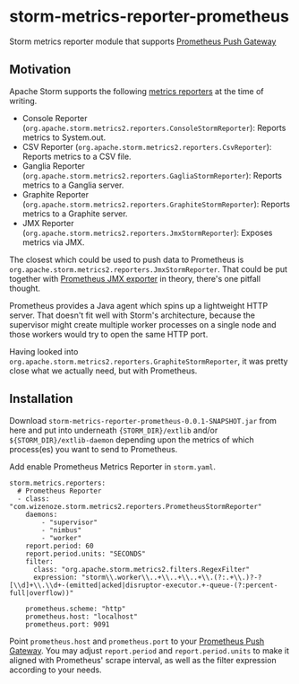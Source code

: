 # storm-metrics-reporter-prometheus
Storm metrics reporter module that supports [Prometheus Push Gateway](https://github.com/prometheus/pushgateway)

## Motivation

Apache Storm supports the following [metrics reporters](http://storm.apache.org/releases/2.0.0-SNAPSHOT/metrics_v2.html) at the time of writing.

* Console Reporter (`org.apache.storm.metrics2.reporters.ConsoleStormReporter`): Reports metrics to System.out.
* CSV Reporter (`org.apache.storm.metrics2.reporters.CsvReporter`): Reports metrics to a CSV file.
* Ganglia Reporter (`org.apache.storm.metrics2.reporters.GagliaStormReporter`): Reports metrics to a Ganglia server.
* Graphite Reporter (`org.apache.storm.metrics2.reporters.GraphiteStormReporter`): Reports metrics to a Graphite server.
* JMX Reporter (`org.apache.storm.metrics2.reporters.JmxStormReporter`): Exposes metrics via JMX.

The closest which could be used to push data to Prometheus is `org.apache.storm.metrics2.reporters.JmxStormReporter`. That could be put together with [Prometheus JMX exporter](https://github.com/prometheus/jmx_exporter) in theory, there's one pitfall thought.

Prometheus provides a Java agent which spins up a lightweight HTTP server. That doesn't fit well with Storm's architecture, because the supervisor might create multiple worker processes on a single node and those workers would try to open the same HTTP port.

Having looked into `org.apache.storm.metrics2.reporters.GraphiteStormReporter`, it was pretty close what we actually need, but with Prometheus.

## Installation

Download `storm-metrics-reporter-prometheus-0.0.1-SNAPSHOT.jar` from here and put into underneath `{STORM_DIR}/extlib` and/or `${STORM_DIR}/extlib-daemon` depending upon the metrics of which process(es) you want to send to Prometheus.

Add enable Prometheus Metrics Reporter in `storm.yaml`.

```
storm.metrics.reporters:
  # Prometheus Reporter
  - class: "com.wizenoze.storm.metrics2.reporters.PrometheusStormReporter"
    daemons:
        - "supervisor"
        - "nimbus"
        - "worker"
    report.period: 60
    report.period.units: "SECONDS"
    filter:
      class: "org.apache.storm.metrics2.filters.RegexFilter"
      expression: "storm\\.worker\\..+\\..+\\..+\\.(?:.+\\.)?-?[\\d]+\\.\\d+-(emitted|acked|disruptor-executor.+-queue-(?:percent-full|overflow))"

    prometheus.scheme: "http"
    prometheus.host: "localhost"
    prometheus.port: 9091
```

Point `prometheus.host` and `prometheus.port` to your [Prometheus Push Gateway](https://github.com/prometheus/pushgateway). You may adjust `report.period` and `report.period.units` to make it aligned with Prometheus' scrape interval, as well as the filter expression according to your needs.
